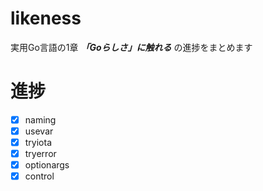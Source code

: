 # likeness
実用Go言語の1章 ***「Goらしさ」に触れる*** の進捗をまとめます

# 進捗
- [x] naming
- [x] usevar
- [x] tryiota
- [x] tryerror
- [x] optionargs
- [x] control